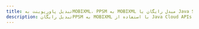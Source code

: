 ---title: تبدیل پاورپوینت بهMOBIXML، PPSM به MOBIXML مبدل رایگان یا Java SDKdescription: تبدیل رایگانPPSM به MOBIXML با استفاده از Java Cloud APIs & SDK. همچنین اسناد Microsoft PowerPoint را در Cloud ایجاد، ویرایش و رندر کنید.---